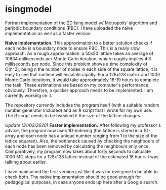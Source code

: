 # isingmodel
Fortran implementation of the 2D Ising model w/ Metropolis' algorithm and periodic boundary conditions (PBC). I have uploaded the naive implementation as well as a faster version.

**Naive implementation.**
This approximation to a better solution checks if each node is a boundary node to ensure PBC. This is a really slow approach. As a rough approximation: a 50x50 lattice takes an average of 10834 milliseconds per Monte Carlo iteration, which roughly implies 4.3 milliseconds per node. Since this problem shows a time complexity of O(n^2), being n the number of nodes in each side of the square lattice, it is easy to see that runtime will escalate rapidly. For a 128x128 matrix and 1000 Monte Carlo iterations, it would take approximately 18-19 hours to complete the task. These estimations are based on my computer's performance, obviously. Therefore, a quicker approach needs to be implemented. I am currently working on it. 

The repository currently includes the program itself (with a suitable random number generator included) and an R script that I wrote for my own use. The R script needs to be tweaked if the size of the lattice changes.


*Update (31/03/2020)*
**Faster implementation.**
After following my professor's advice, the program now uses 1D-indexing (the lattice is stored in a 1D-array and each node has a unique number ranging from 1 to the size of the lattice squared). Also, the bottleneck caused by checking the neighbours of each node has been removed by calculating the neighbours only once. Comparatively, my program now takes about forty seconds to calculate 1000 MC steps for a 128x128 lattice instead of the estimated 18 hours I was talking about earlier.

I have maintained the first version just like it was for everyone to be able to check both. The native implementation should be good enough for pedagogical purposes, in case anyone ends up here after a Google search.

